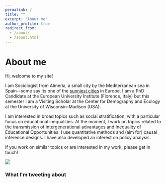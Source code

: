 ```yaml
---
permalink: /
title: ""
excerpt: "About me"
author_profile: true
redirect_from: 
  - /about/
  - /about.html
---
```

About me
======

Hi, welcome to my site!

I am Sociologist from Almería, a small city by the Mediterranean sea in Spain--some say its one of the [sunniest cities](https://weather-and-climate.com/average-monthly-hours-Sunshine,almeria-andalucia-es,Spain) in Europe. I am a PhD Candidate at the European University Institute (Florence, Italy) but this semester I am a Visiting Scholar at the Center for Demography and Ecology at the University of Wisconsin-Madison (USA). 

I am interested in broad topics such as social stratification, with a particular focus on educational inequalities. At the moment, I work on topics related to the transmission of intergenerational advantages and Inequality of Educational Opportunities. I use quantitative methods and (aim for) causal inference designs. I have also developed an interest on policy analysis.

If you work on similar topics or are interested in my work, please get in touch! 

![](http://marespadafor.github.io/images/productive.jpeg)

### What I'm tweeting about

<a class="twitter-timeline" data-tweet-limit="1" data-width="700"  align="center"  href="https://twitter.com/marespadafor?ref_src=twsrc%5Etfw"> </a> <script async src="https://platform.twitter.com/widgets.js" charset="utf-8"></script>

